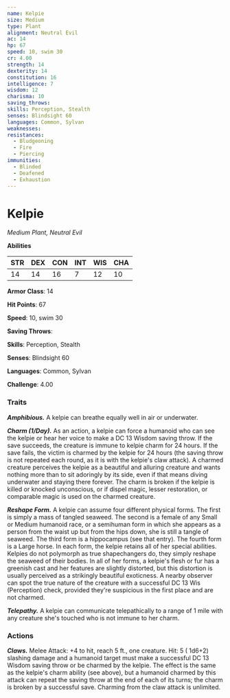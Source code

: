 ```yaml
---
name: Kelpie
size: Medium
type: Plant
alignment: Neutral Evil
ac: 14
hp: 67
speed: 10, swim 30
cr: 4.00
strength: 14
dexterity: 14
constitution: 16
intelligence: 7
wisdom: 12
charisma: 10
saving_throws: 
skills: Perception, Stealth
senses: Blindsight 60
languages: Common, Sylvan
weaknesses:
resistances:
  - Bludgeoning
  - Fire
  - Piercing
immunities:
  - Blinded
  - Deafened
  - Exhaustion
---
```


# Kelpie

*Medium Plant, Neutral Evil*

**Abilities**

| STR | DEX | CON | INT | WIS | CHA |
| --- | --- | --- | --- | --- | --- |
| 14 | 14 | 16 | 7 | 12 | 10 |

**Armor Class**: 14

**Hit Points**: 67

**Speed**: 10, swim 30

**Saving Throws**: 

**Skills**: Perception, Stealth

**Senses**: Blindsight 60

**Languages**: Common, Sylvan

**Challenge**: 4.00


### Traits
***Amphibious.*** A kelpie can breathe equally well in air or underwater.

***Charm (1/Day).*** As an action, a kelpie can force a humanoid who can see the kelpie or hear her voice to make a DC 13 Wisdom saving throw. If the save succeeds, the creature is immune to kelpie charm for 24 hours. If the save fails, the victim is charmed by the kelpie for 24 hours (the saving throw is not repeated each round, as it is with the kelpie's claw attack). A charmed creature perceives the kelpie as a beautiful and alluring creature and wants nothing more than to sit adoringly by its side, even if that means diving underwater and staying there forever. The charm is broken if the kelpie is killed or knocked unconscious, or if dispel magic, lesser restoration, or comparable magic is used on the charmed creature.

***Reshape Form.*** A kelpie can assume four different physical forms. The first is simply a mass of tangled seaweed. The second is a female of any Small or Medium humanoid race, or a semihuman form in which she appears as a person from the waist up but from the hips down, she is still a tangle of seaweed. The third form is a hippocampus (see that entry). The fourth form is a Large horse. In each form, the kelpie retains all of her special abilities. Kelpies do not polymorph as true shapechangers do, they simply reshape the seaweed of their bodies. In all of her forms, a kelpie's flesh or fur has a greenish cast and her features are slightly distorted, but this distortion is usually perceived as a strikingly beautiful exoticness. A nearby observer can spot the true nature of the creature with a successful DC 13 Wis (Perception) check, provided they're suspicious in the first place and are not charmed.

***Telepathy.*** A kelpie can communicate telepathically to a range of 1 mile with any creature she's touched who is not immune to her charm.


### Actions
***Claws.*** Melee Attack:  +4 to hit, reach 5 ft., one creature. Hit: 5 ( 1d6+2) slashing damage and a humanoid target must make a successful DC 13 Wisdom saving throw or be charmed by the kelpie. The effect is the same as the kelpie's charm ability (see above), but a humanoid charmed by this attack can repeat the saving throw at the end of each of its turns; the charm is broken by a successful save. Charming from the claw attack is unlimited.

